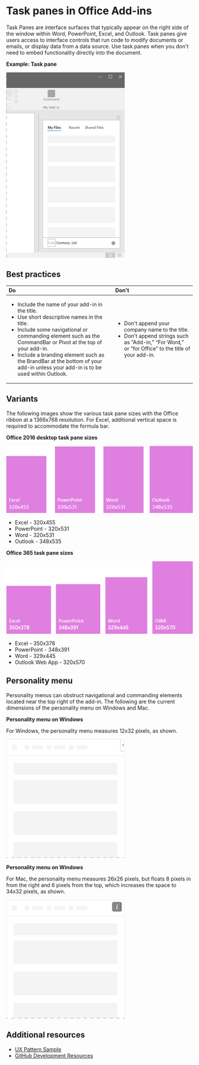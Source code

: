 # Task panes in Office Add-ins
 
Task Panes are interface surfaces that typically appear on the right side of the window within Word, PowerPoint, Excel, and Outlook. Task panes give users access to interface controls that run code to modify documents or emails, or display data from a data source. Use task panes when you don't need to embed functionality directly into the document.

**Example: Task pane**

![Image displaying a typical task pane layout](../../images/overview_withApp_taskPane.png)

## Best practices

|**Do**|**Don't**|
|:-----|:--------|
|<ul><li>Include the name of your add-in in the title.</li><li>Use short descriptive names in the title.</li><li>Include some navigational or commanding element such as the CommandBar or Pivot at the top of your add-in.</li><li>Include a branding element such as the BrandBar at the bottom of your add-in unless your add-in is to be used within Outlook.</li></ul>|<ul><li>Don't append your company name to the title.</li><li>Don't append strings such as “Add-in,” “For Word,” or “for Office” to the title of your add-in.</li></ul>|

## Variants

The following images show the various task pane sizes with the Office ribbon at a 1366x768 resolution. For Excel, additional vertical space is required to accommodate the formula bar.  

**Office 2016 desktop task pane sizes**

![Image displaying the desktop task pane sizes at 1366x768](../../images/addinTaskpaneSizes_desktop.png)

- Excel - 320x455
- PowerPoint - 320x531
- Word - 320x531
- Outlook - 348x535

**Office 365 task pane sizes**

![Image displaying the desktop task pane sizes at 1366x768](../../images/addinTaskpaneSizes_online.png)

- Excel - 350x378
- PowerPoint - 348x391
- Word - 329x445
- Outlook Web App - 320x570

## Personality menu

Personality menus can obstruct navigational and commanding elements located near the top right of the add-in. The following are the current dimensions of the personality menu on Windows and Mac.

**Personality menu on Windows**

For Windows, the personality menu measures 12x32 pixels, as shown.

![Image showing the personality menu on Windows desktop](../../images/personalityMenu_Win.png)

**Personality menu on Windows**

For Mac, the personality menu measures 26x26 pixels, but floats 8 pixels in from the right and 6 pixels from the top, which increases the space to 34x32 pixels, as shown.

![Image showing the personality menu on Mac desktop](../../images/personalityMenu_Mac.png)

<!-- 
## Implementation

For details, see [Office Add-ins platform overview](https://dev.office.com/docs/add-ins/overview/office-add-ins) on the Microsoft Dev Center website.

-->

## Additional resources

- [UX Pattern Sample](https://office.visualstudio.com/DefaultCollection/OC/_git/GettingStarted-FabricReact)
- [GitHub Development Resources](https://github.com/OfficeDev/Office-Add-in-UX-Design-Patterns-Code)


